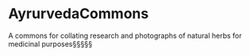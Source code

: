 AyrurvedaCommons
================

A commons for collating research and photographs of natural herbs for medicinal purposes§§§§§
